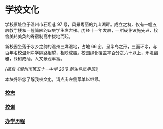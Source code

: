 # 学校文化

学校原址位于温州市石坦巷 97 号，风景秀丽的九山湖畔。成立之初，仅有一幢五层教学楼和一幢简陋的四层学生宿舍楼。历经十一年发展，一所硬件设施先进，校舍美轮美奂的寄宿制高中拔地而起。

新校园坐落于水乡之韵的温州三垟湿地，占地 66 亩，呈半岛之形，三面环水，与百年名校温州中学隔路相望，相映成趣。校园绿化覆盖率百分之六十以上，环境幽雅，绿树成荫，人文景观丰富。

_(摘自《温州市第五十一中学 2019 新生导航手册》)_

本块将带您了解我校文化，请点击左侧菜单以继续。

### [校志](./校志.md)

### [校训](./校训.md)

### [办学历程](./办学历程.md)
